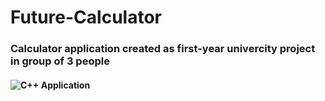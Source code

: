 # Future-Calculator
### Calculator application created as first-year univercity project in group of 3 people
#### ![C++](https://img.shields.io/badge/c++-%2300599C.svg?style=for-the-badge&logo=c%2B%2B&logoColor=white) Application
